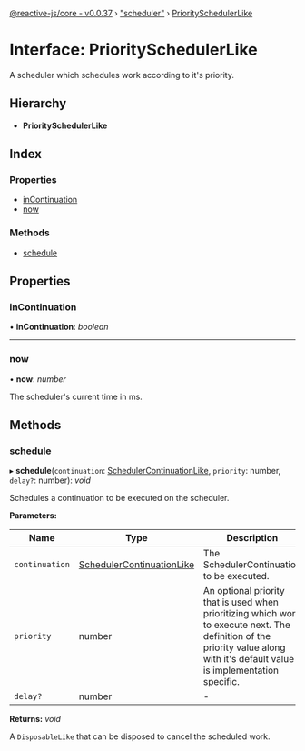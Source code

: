 [@reactive-js/core - v0.0.37](../README.md) › ["scheduler"](../modules/_scheduler_.md) › [PrioritySchedulerLike](_scheduler_.priorityschedulerlike.md)

# Interface: PrioritySchedulerLike

A scheduler which schedules work according to it's priority.

## Hierarchy

* **PrioritySchedulerLike**

## Index

### Properties

* [inContinuation](_scheduler_.priorityschedulerlike.md#incontinuation)
* [now](_scheduler_.priorityschedulerlike.md#now)

### Methods

* [schedule](_scheduler_.priorityschedulerlike.md#schedule)

## Properties

###  inContinuation

• **inContinuation**: *boolean*

___

###  now

• **now**: *number*

The scheduler's current time in ms.

## Methods

###  schedule

▸ **schedule**(`continuation`: [SchedulerContinuationLike](_scheduler_.schedulercontinuationlike.md), `priority`: number, `delay?`: number): *void*

Schedules a continuation to be executed on the scheduler.

**Parameters:**

Name | Type | Description |
------ | ------ | ------ |
`continuation` | [SchedulerContinuationLike](_scheduler_.schedulercontinuationlike.md) | The SchedulerContinuation to be executed. |
`priority` | number | An optional priority that is used when prioritizing which work to execute next. The definition of the priority value along with it's default value is implementation specific.  |
`delay?` | number | - |

**Returns:** *void*

A `DisposableLike` that can be disposed to cancel the scheduled work.
